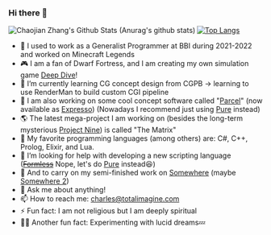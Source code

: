 ### Hi there 👋

<!--
**chaojian-zhang/chaojian-zhang** is a ✨ _special_ ✨ repository because its `README.md` (this file) appears on your GitHub profile.
-->

<img align="left" alt="Chaojian Zhang's Github Stats (Anurag's github stats)" src="https://github-readme-stats-sigma-five.vercel.app/api?username=chaojian-zhang&count_private=true&theme=gruvbox&show_icons=true" />

[![Top Langs](https://github-readme-stats-sigma-five.vercel.app/api/top-langs/?username=chaojian-zhang&layout=compact&theme=gruvbox)](https://github.com/anuraghazra/github-readme-stats)

- 🔭 I used to work as a Generalist Programmer at BBI during 2021-2022 and worked on Minecraft Legends
- 🎮 I am a fan of Dwarf Fortress, and I am creating my own simulation game [Deep Dive](https://youtu.be/Rd8E-iSiLZ0)!
- 🌱 I’m currently learning CG concept design from CGPB -> learning to use RenderMan to build custom CGI pipeline
- 🚀 I am also working on some cool concept software called "[Parcel](https://github.com/Charles-Zhang-Parcel)" (now available as [Expresso](https://charles-zhang.itch.io/expresso)) (Nowadays I recommend just using [Pure](https://github.com/Pure-The-Language) instead)
- 🌎 The latest mega-project I am working on (besides the long-term mysterious [Project Nine](https://nine.totalimagine.com/ArtOfAI)) is called "The Matrix"
- 🧡 My favorite programming languages (among others) are: C#, C++, Prolog, Elixir, and Lua.
- 🤔 I’m looking for help with developing a new scripting language (~~[Formless](https://formless.totalimagine.com/)~~ Nope, let's do [Pure](https://github.com/Pure-The-Language) instead😆)
- 👯 And to carry on my semi-finished work on [Somewhere](https://github.com/Charles-Zhang-Somewhere/Somewhere) (maybe [Somewhere 2](https://github.com/Charles-Zhang-Somewhere/Somewhere2))
- 💬 Ask me about anything!
- 📫 How to reach me: charles@totalimagine.com
- ⚡ Fun fact: I am not religious but I am deeply spiritual
- 🧘‍♀️ Another fun fact: Experimenting with lucid dreams💤
